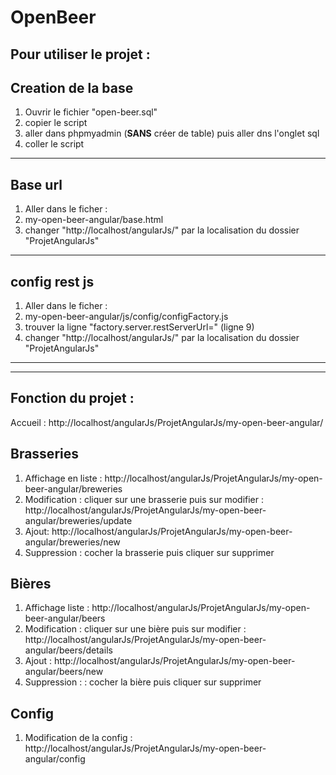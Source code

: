 OpenBeer
========

Pour utiliser le projet :
-------------------------

Creation de la base
-------------------
1. Ouvrir le fichier "open-beer.sql"
2. copier le script
3. aller dans phpmyadmin (**SANS** créer de table) puis aller dns l'onglet sql
4. coller le script

---------

Base url
--------
1. Aller dans le ficher :
2. my-open-beer-angular/base.html
3. changer "http://localhost/angularJs/" par la localisation du dossier "ProjetAngularJs"

---------

config rest js
--------------
1. Aller dans le ficher :
2. my-open-beer-angular/js/config/configFactory.js
3. trouver la ligne "factory.server.restServerUrl=" (ligne 9)
4. changer "http://localhost/angularJs/" par la localisation du dossier "ProjetAngularJs"

---------

---------

Fonction du projet :
------------------
Accueil : http://localhost/angularJs/ProjetAngularJs/my-open-beer-angular/


Brasseries
----------

1. Affichage en liste : http://localhost/angularJs/ProjetAngularJs/my-open-beer-angular/breweries
2. Modification : cliquer sur une brasserie puis sur modifier : http://localhost/angularJs/ProjetAngularJs/my-open-beer-angular/breweries/update
3. Ajout: http://localhost/angularJs/ProjetAngularJs/my-open-beer-angular/breweries/new
4. Suppression : cocher la brasserie puis cliquer sur supprimer

Bières
------

1. Affichage liste : http://localhost/angularJs/ProjetAngularJs/my-open-beer-angular/beers
2. Modification : cliquer sur une bière puis sur modifier : http://localhost/angularJs/ProjetAngularJs/my-open-beer-angular/beers/details
3. Ajout : http://localhost/angularJs/ProjetAngularJs/my-open-beer-angular/beers/new
4. Suppression : : cocher la bière puis cliquer sur supprimer

Config
------

1. Modification de la config : http://localhost/angularJs/ProjetAngularJs/my-open-beer-angular/config